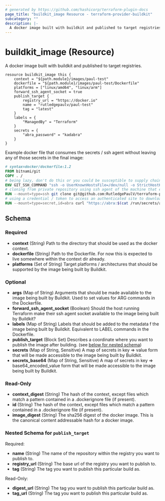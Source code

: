 ```yaml
---
# generated by https://github.com/hashicorp/terraform-plugin-docs
page_title: "buildkit_image Resource - terraform-provider-buildkit"
subcategory: ""
description: |-
  A docker image built with buildkit and published to target registries.
---
```


# buildkit_image (Resource)

A docker image built with buildkit and published to target registries.

```hcl
resource buildkit_image this {
    context = "${path.module}/images/paul-test"
    dockerfile = "${path.module}/images/paul-test/Dockerfile"
    platforms = ["linux/amd64", "linux/arm"]
    forward_ssh_agent_socket = true
    publish_target {
        registry_url = "https://docker.io"
        name = "rutledgepaulv/paul-test"
        tag = "latest"
    }
    labels = {
        "ManagedBy" = "Terraform"
    }
    secrets = {
        "abra_password" = "kadabra"
    }
}
```

Example docker file that consumes the secrets / ssh agent without leaving any of those secrets in the final image:

```dockerfile
# syntax=docker/dockerfile:1.2
FROM bitnami/git
COPY . /
# being lazy, don't do this or you could be susceptible to supply chain attacks
ENV GIT_SSH_COMMAND "ssh -o UserKnownHostsFile=/dev/null -o StrictHostKeyChecking=no"
# cloning from private repository using ssh agent of the machine that executed Terraform
RUN --mount=type=ssh git clone git@github.com:RutledgePaulV/terraform-provider-openpgp.git
# using a credential / token to access an authenticated site to download an artifact during the build
RUN --mount=type=secret,id=abra curl "https://abra:$(cat /run/secrets/abra_password)@artifacts.com" > /artifact
```

<!-- schema generated by tfplugindocs -->
## Schema

### Required

- **context** (String) Path to the directory that should be used as the docker context.
- **dockerfile** (String) Path to the Dockerfile. For now this is expected to live somewhere within the context dir already.
- **platforms** (Set of String) Target platforms / architectures that should be supported by the image being built by Buildkit.

### Optional

- **args** (Map of String) Arguments that should be made available to the image being built by Buildkit. Used to set values for ARG commands in the Dockerfile.
- **forward_ssh_agent_socket** (Boolean) Should the host running Terraform make their ssh agent socket available to the image being built by Buildkit?
- **labels** (Map of String) Labels that should be added to the metadata f the image being built by Buildkit. Equivalent to LABEL commands in the Dockerfile.
- **publish_target** (Block Set) Describes a coordinate where you want to publish the image after building. (see [below for nested schema](#nestedblock--publish_target))
- **secrets** (Map of String, Sensitive) A map of secrets in key => value form that will be made accessible to the image being built by Buildkit.
- **secrets_base64** (Map of String, Sensitive) A map of secrets in key => base64_encoded_value form that will be made accessible to the image being built by Buildkit.

### Read-Only

- **context_digest** (String) The hash of the context, except files which match a pattern contained in a .dockerignore file (if present).
- **id** (String) The hash of the context, except files which match a pattern contained in a .dockerignore file (if present).
- **image_digest** (String) The sha256 digest of the docker image. This is the canonical content addressable hash for a docker image.

<a id="nestedblock--publish_target"></a>
### Nested Schema for `publish_target`

Required:

- **name** (String) The name of the repository within the registry you want to publish to.
- **registry_url** (String) The base url of the registry you want to publish to.
- **tag** (String) The tag you want to publish this particular build as.

Read-Only:

- **digest_url** (String) The tag you want to publish this particular build as.
- **tag_url** (String) The tag you want to publish this particular build as.


